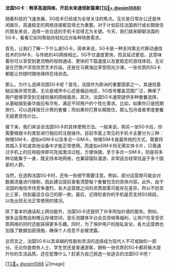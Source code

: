 **法国5G卡：畅享高速网络，开启未来通信新篇章[[TG💪+ @esim1088](https://t.me/s/esim1088)]**

随着科技的飞速发展，5G技术已经成为全球关注的焦点。无论是日常办公还是休闲娱乐，高速稳定的网络连接都显得尤为重要。对于计划前往法国旅行或长期居住的朋友来说，选择一张合适的手机卡显得尤为关键。今天，我们就来聊聊法国的5G卡，看看它如何帮助你轻松应对各种场景需求。

首先，让我们了解一下什么是5G卡。简单来说，5G卡是一种支持第五代移动通信技术的SIM卡。与传统的4G网络相比，5G不仅速度更快，而且延迟更低，这意味着你可以享受到更流畅的视频通话、更快的下载速度以及更稳定的游戏体验。无论是在巴黎卢浮宫欣赏艺术珍品，还是在马赛海边享受阳光沙滩，一张优质的5G卡都能让你随时随地保持在线状态。

那么，为什么选择法国5G卡呢？首先，法国作为欧洲的重要国家之一，其通信基础设施非常完善。无论是城市中心还是偏远地区，5G信号覆盖范围广泛，确保了用户能够享受到无缝衔接的网络服务。其次，法国5G卡通常提供多种套餐选择，从基础版到豪华版应有尽有，满足不同用户的个性化需求。比如，如果你只是短期旅行，可以选择按日计费的套餐；而如果你打算长期居住，那么包月或者季度套餐无疑更具性价比。

接下来，我们来谈谈法国5G卡的具体使用方法。一般来说，购买一张5G卡后，你需要根据卡的类型进行相应的注册操作。目前市面上常见的手机卡主要分为三种：物理SIM卡、虚拟eSIM卡以及多合一SIM卡。物理SIM卡是最传统的方式，需要将其插入手机或其他设备中才能正常使用。而虚拟eSIM卡则无需实体卡片，只需通过手机上的应用程序即可完成激活过程，方便快捷。至于多合一SIM卡，则是将多种功能集于一身，既支持本地网络，也兼容国际漫游，非常适合经常往返于多个国家的人群。

当然，在选购法国5G卡时，还有一些细节需要注意。例如，部分运营商可能会对数据流量进行限制，因此建议提前查看清楚每个套餐包含的具体内容。此外，由于法国的电信市场竞争激烈，各大运营商之间的资费政策可能存在差异，所以不妨货比三家，找到最适合自己的那一款。最后，记得检查你的手机是否支持5G频段，以免出现无法正常使用的情况。

除了基本的通话和上网功能外，法国5G卡还提供了许多附加价值的服务。例如，很多运营商会附赠云存储空间、音乐流媒体平台会员资格等福利，让用户在享受优质网络的同时还能获得更多乐趣。同时，为了保护用户的隐私安全，各大运营商也加强了数据加密措施，确保个人信息不会被泄露。

总而言之，法国5G卡以其卓越的性能和灵活的选择成为现代人不可或缺的一部分。无论你是商务人士、学生党还是普通游客，拥有一张优质的5G卡都将极大提升你的生活品质。还在犹豫什么？赶紧为自己挑选一张适合的法国5G卡吧！

[[TG💪+ @esim1088](https://t.me/s/esim1088) ![Image](https://i.postimg.cc/4NQfJmqS/Snipaste-2025-05-13-00-14-12.png)]